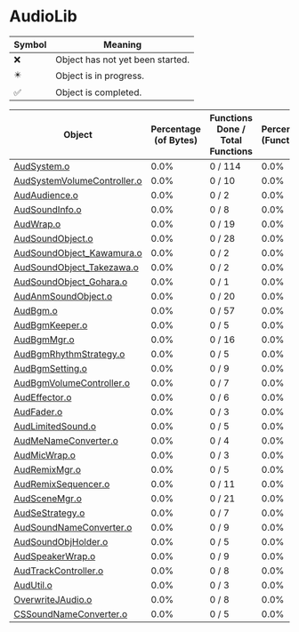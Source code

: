 # AudioLib
| Symbol | Meaning 
| ------------- | ------------- 
| :x: | Object has not yet been started. 
| :eight_pointed_black_star: | Object is in progress. 
| :white_check_mark: | Object is completed. 


| Object | Percentage (of Bytes) | Functions Done / Total Functions | Percentage (Functions) | Status 
| ------------- | ------------- | ------------- | ------------- | ------------- 
| [AudSystem.o](https://github.com/shibbo/Petari/blob/master/docs/lib/Game/AudioLib/AudSystem.md) | 0.0% | 0 / 114 | 0.0% | :x: 
| [AudSystemVolumeController.o](https://github.com/shibbo/Petari/blob/master/docs/lib/Game/AudioLib/AudSystemVolumeController.md) | 0.0% | 0 / 10 | 0.0% | :x: 
| [AudAudience.o](https://github.com/shibbo/Petari/blob/master/docs/lib/Game/AudioLib/AudAudience.md) | 0.0% | 0 / 2 | 0.0% | :x: 
| [AudSoundInfo.o](https://github.com/shibbo/Petari/blob/master/docs/lib/Game/AudioLib/AudSoundInfo.md) | 0.0% | 0 / 8 | 0.0% | :x: 
| [AudWrap.o](https://github.com/shibbo/Petari/blob/master/docs/lib/Game/AudioLib/AudWrap.md) | 0.0% | 0 / 19 | 0.0% | :x: 
| [AudSoundObject.o](https://github.com/shibbo/Petari/blob/master/docs/lib/Game/AudioLib/AudSoundObject.md) | 0.0% | 0 / 28 | 0.0% | :x: 
| [AudSoundObject_Kawamura.o](https://github.com/shibbo/Petari/blob/master/docs/lib/Game/AudioLib/AudSoundObject_Kawamura.md) | 0.0% | 0 / 2 | 0.0% | :x: 
| [AudSoundObject_Takezawa.o](https://github.com/shibbo/Petari/blob/master/docs/lib/Game/AudioLib/AudSoundObject_Takezawa.md) | 0.0% | 0 / 2 | 0.0% | :x: 
| [AudSoundObject_Gohara.o](https://github.com/shibbo/Petari/blob/master/docs/lib/Game/AudioLib/AudSoundObject_Gohara.md) | 0.0% | 0 / 1 | 0.0% | :x: 
| [AudAnmSoundObject.o](https://github.com/shibbo/Petari/blob/master/docs/lib/Game/AudioLib/AudAnmSoundObject.md) | 0.0% | 0 / 20 | 0.0% | :x: 
| [AudBgm.o](https://github.com/shibbo/Petari/blob/master/docs/lib/Game/AudioLib/AudBgm.md) | 0.0% | 0 / 57 | 0.0% | :x: 
| [AudBgmKeeper.o](https://github.com/shibbo/Petari/blob/master/docs/lib/Game/AudioLib/AudBgmKeeper.md) | 0.0% | 0 / 5 | 0.0% | :x: 
| [AudBgmMgr.o](https://github.com/shibbo/Petari/blob/master/docs/lib/Game/AudioLib/AudBgmMgr.md) | 0.0% | 0 / 16 | 0.0% | :x: 
| [AudBgmRhythmStrategy.o](https://github.com/shibbo/Petari/blob/master/docs/lib/Game/AudioLib/AudBgmRhythmStrategy.md) | 0.0% | 0 / 5 | 0.0% | :x: 
| [AudBgmSetting.o](https://github.com/shibbo/Petari/blob/master/docs/lib/Game/AudioLib/AudBgmSetting.md) | 0.0% | 0 / 9 | 0.0% | :x: 
| [AudBgmVolumeController.o](https://github.com/shibbo/Petari/blob/master/docs/lib/Game/AudioLib/AudBgmVolumeController.md) | 0.0% | 0 / 7 | 0.0% | :x: 
| [AudEffector.o](https://github.com/shibbo/Petari/blob/master/docs/lib/Game/AudioLib/AudEffector.md) | 0.0% | 0 / 6 | 0.0% | :x: 
| [AudFader.o](https://github.com/shibbo/Petari/blob/master/docs/lib/Game/AudioLib/AudFader.md) | 0.0% | 0 / 3 | 0.0% | :x: 
| [AudLimitedSound.o](https://github.com/shibbo/Petari/blob/master/docs/lib/Game/AudioLib/AudLimitedSound.md) | 0.0% | 0 / 5 | 0.0% | :x: 
| [AudMeNameConverter.o](https://github.com/shibbo/Petari/blob/master/docs/lib/Game/AudioLib/AudMeNameConverter.md) | 0.0% | 0 / 4 | 0.0% | :x: 
| [AudMicWrap.o](https://github.com/shibbo/Petari/blob/master/docs/lib/Game/AudioLib/AudMicWrap.md) | 0.0% | 0 / 3 | 0.0% | :x: 
| [AudRemixMgr.o](https://github.com/shibbo/Petari/blob/master/docs/lib/Game/AudioLib/AudRemixMgr.md) | 0.0% | 0 / 5 | 0.0% | :x: 
| [AudRemixSequencer.o](https://github.com/shibbo/Petari/blob/master/docs/lib/Game/AudioLib/AudRemixSequencer.md) | 0.0% | 0 / 11 | 0.0% | :x: 
| [AudSceneMgr.o](https://github.com/shibbo/Petari/blob/master/docs/lib/Game/AudioLib/AudSceneMgr.md) | 0.0% | 0 / 21 | 0.0% | :x: 
| [AudSeStrategy.o](https://github.com/shibbo/Petari/blob/master/docs/lib/Game/AudioLib/AudSeStrategy.md) | 0.0% | 0 / 7 | 0.0% | :x: 
| [AudSoundNameConverter.o](https://github.com/shibbo/Petari/blob/master/docs/lib/Game/AudioLib/AudSoundNameConverter.md) | 0.0% | 0 / 9 | 0.0% | :x: 
| [AudSoundObjHolder.o](https://github.com/shibbo/Petari/blob/master/docs/lib/Game/AudioLib/AudSoundObjHolder.md) | 0.0% | 0 / 5 | 0.0% | :x: 
| [AudSpeakerWrap.o](https://github.com/shibbo/Petari/blob/master/docs/lib/Game/AudioLib/AudSpeakerWrap.md) | 0.0% | 0 / 9 | 0.0% | :x: 
| [AudTrackController.o](https://github.com/shibbo/Petari/blob/master/docs/lib/Game/AudioLib/AudTrackController.md) | 0.0% | 0 / 8 | 0.0% | :x: 
| [AudUtil.o](https://github.com/shibbo/Petari/blob/master/docs/lib/Game/AudioLib/AudUtil.md) | 0.0% | 0 / 3 | 0.0% | :x: 
| [OverwriteJAudio.o](https://github.com/shibbo/Petari/blob/master/docs/lib/Game/AudioLib/OverwriteJAudio.md) | 0.0% | 0 / 8 | 0.0% | :x: 
| [CSSoundNameConverter.o](https://github.com/shibbo/Petari/blob/master/docs/lib/Game/AudioLib/CSSoundNameConverter.md) | 0.0% | 0 / 5 | 0.0% | :x: 
